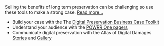 Selling the benefits of long term preservation can be challenging so use these tools to make a strong case. [Read more...](build_your_case.html)

* Build your case with the The [Digital Preservation Business Case Toolkit](http://wiki.dpconline.org/index.php?title=Digital_Preservation_Business_Case_Toolkit)
* Understand your audience with the [POWRR One pagers](http://powrr-wiki.lib.niu.edu/index.php/One_Pagers_tailored_to_educate_different_professionals)
* Communicate digital preservation with the Atlas of Digital Damages [Stories](http://www.atlasofdigitaldamages.info/) and [Gallery](http://www.flickr.com/groups/2121762@N23/)
